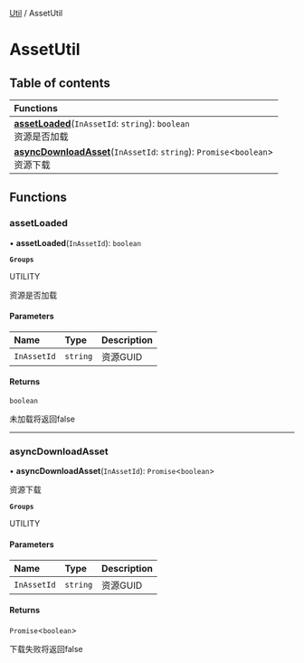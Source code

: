 [Util](Util.Util.md) / AssetUtil

# AssetUtil <Badge type="tip" text="Namespace" /> <Score text="AssetUtil" />

## Table of contents

| Functions |
| :-----|
| **[assetLoaded](Util.AssetUtil.md#assetloaded)**(`InAssetId`: `string`): `boolean` <br> 资源是否加载|
| **[asyncDownloadAsset](Util.AssetUtil.md#asyncdownloadasset)**(`InAssetId`: `string`): `Promise`<`boolean`\> <br> 资源下载|

## Functions

### assetLoaded <Score text="assetLoaded" /> 

• **assetLoaded**(`InAssetId`): `boolean` 

**`Groups`**

UTILITY

资源是否加载


#### Parameters

| Name | Type | Description |
| :------ | :------ | :------ |
| `InAssetId` | `string` | 资源GUID |

#### Returns

`boolean`

未加载将返回false

___

### asyncDownloadAsset <Score text="asyncDownloadAsset" /> 

• **asyncDownloadAsset**(`InAssetId`): `Promise`<`boolean`\> 

资源下载

**`Groups`**

UTILITY


#### Parameters

| Name | Type | Description |
| :------ | :------ | :------ |
| `InAssetId` | `string` | 资源GUID |

#### Returns

`Promise`<`boolean`\>

下载失败将返回false

